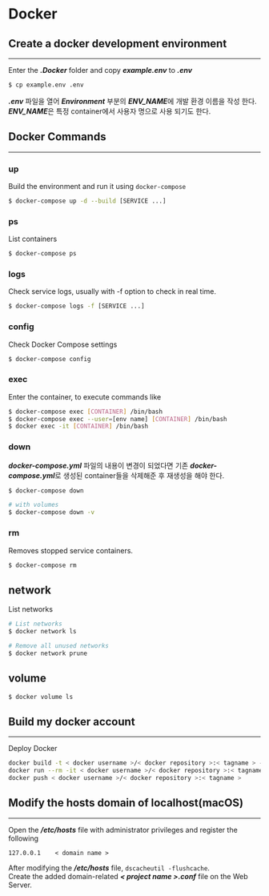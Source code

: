 # Docker

## Create a docker development environment
___
Enter the ***.Docker*** folder and copy ***example.env*** to ***.env***
```bash
$ cp example.env .env
```

***.env*** 파일을 열어 ***Environment*** 부분의 ***ENV_NAME***에 개발 환경 이름을 작성 한다.  
***ENV_NAME***은 특정 container에서 사용자 명으로 사용 되기도 한다.

## Docker Commands
___

### up
Build the environment and run it using `docker-compose`
```bash
$ docker-compose up -d --build [SERVICE ...]
```

### ps
List containers
```bash
$ docker-compose ps
```

### logs
Check service logs, usually with -f option to check in real time.
```bash
$ docker-compose logs -f [SERVICE ...]
```

### config
Check Docker Compose settings
```bash
$ docker-compose config
```

### exec
Enter the container, to execute commands like
```bash
$ docker-compose exec [CONTAINER] /bin/bash
$ docker-compose exec --user=[env name] [CONTAINER] /bin/bash
$ docker exec -it [CONTAINER] /bin/bash
```

### down
***docker-compose.yml*** 파일의 내용이 변경이 되었다면 기존 ***docker-compose.yml***로 생성된 container들을 삭제해준 후 재생성을 해야 한다.
```bash
$ docker-compose down

# with volumes
$ docker-compose down -v
```

### rm
Removes stopped service containers.
```bash
$ docker-compose rm
```

## network
List networks
```bash
# List networks
$ docker network ls

# Remove all unused networks
$ docker network prune
```

## volume
```bash
$ docker volume ls
```

## Build my docker account
___
Deploy Docker
```bash
docker build -t < docker username >/< docker repository >:< tagname > -f Dockerfile .
docker run --rm -it < docker username >/< docker repository >:< tagname > /bin/bash
docker push < docker username >/< docker repository >:< tagname >
```

## Modify the hosts domain of localhost(macOS)
___
Open the ***/etc/hosts***  file with administrator privileges and register the following
```text
127.0.0.1    < domain name >
```

After modifying the ***/etc/hosts*** file, `dscacheutil -flushcache`.  
Create the added domain-related ***< project name >.conf*** file on the Web Server.